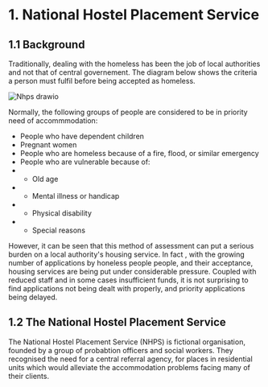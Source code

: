 # 1. National Hostel Placement Service
## 1.1 Background
Traditionally, dealing with the homeless has been the job of local authorities and not that of central governement. The diagram below shows the criteria a person must fulfil before being accepted as homeless.

![Nhps drawio](https://user-images.githubusercontent.com/91144236/142727892-4ea8e215-f031-4c0b-babd-a5e7039565bd.png)

Normally, the following groups of people are considered to be in priority need of accommmodation:
- People who have dependent children
- Pregnant women
- People who are homeless because of a fire, flood, or similar emergency
- People who are vulnerable because of:
- - Old age
- - Mental illness or handicap
- - Physical disability
- - Special reasons

However, it can be seen that this method of assessment can put a serious burden on a local authority's housing service. In fact , with the growing number of applications by honeless people people, and their acceptance, housing services are being put under considerable pressure. Coupled with reduced staff and in some cases insufficient funds, it is not surprising to find applications not being dealt with properly, and priority applications being delayed.

## 1.2 The National Hostel Placement Service
The National Hostel Placement Service (NHPS) is fictional organisation, founded by a group of probabtion officers and social workers. They recognised the need for a central referral agency, for places in residential units which would alleviate the accommodation problems facing many of their clients. 

